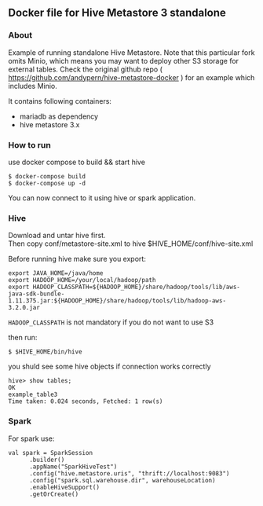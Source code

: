 ## Docker file for Hive Metastore 3 standalone

### About

Example of running standalone Hive Metastore. Note that this particular fork omits Minio, which means you may want
to deploy other S3 storage for external tables.  Check the original github repo ( https://github.com/andypern/hive-metastore-docker ) for an example which includes Minio.

It contains following containers:
- mariadb as dependency
- hive metastore  3.x

### How to run

use docker compose to build && start hive

```
$ docker-compose build
$ docker-compose up -d
```

You can now connect to it using hive or spark application.

### Hive

Download and untar hive first.  
Then copy conf/metastore-site.xml to hive $HIVE_HOME/conf/hive-site.xml

Before running hive make sure you export:
```
export JAVA_HOME=/java/home
export HADOOP_HOME=/your/local/hadoop/path
export HADOOP_CLASSPATH=${HADOOP_HOME}/share/hadoop/tools/lib/aws-java-sdk-bundle-1.11.375.jar:${HADOOP_HOME}/share/hadoop/tools/lib/hadoop-aws-3.2.0.jar
``` 

`HADOOP_CLASSPATH` is not mandatory if you do not want to use S3 


then run:

```
$ $HIVE_HOME/bin/hive
``` 

you shuld see some hive objects if connection works correctly

```
hive> show tables;
OK
example_table3
Time taken: 0.024 seconds, Fetched: 1 row(s)
```

### Spark

For spark use:

```
val spark = SparkSession
      .builder()
      .appName("SparkHiveTest")
      .config("hive.metastore.uris", "thrift://localhost:9083")
      .config("spark.sql.warehouse.dir", warehouseLocation)
      .enableHiveSupport()
      .getOrCreate()
```


